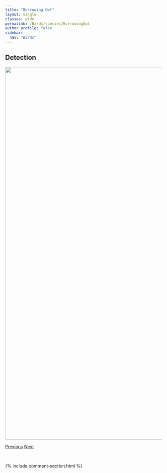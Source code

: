 ```yaml
---
title: "Burrowing Owl"
layout: single
classes: wide
permalink: /Birds/species/BurrowingOwl
author_profile: false
sidebar:
  nav: "Birds"
---
```


<h2>Detection</h2>

<a href="https://drive.google.com/uc?export=view&id=1MXdzONActKHxfsW8hHvwvMvRNzNkM4jq">
<img src="https://drive.google.com/uc?export=view&id=1MXdzONActKHxfsW8hHvwvMvRNzNkM4jq" height = "1200" width = "800">
</a>


<a href="/DevelopmentWebsite/Birds/species/Bufflehead" class="pagination--pager" title="Bucephala albeola">Previous</a> <a href="/DevelopmentWebsite/Birds/species/BroadwingedHawk" class="pagination--pager" title="Buteo platypterus">Next</a>

<p>&nbsp;</p>

{% include comment-section.html %}
